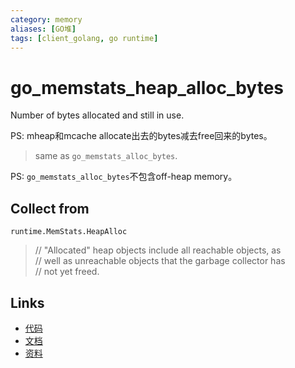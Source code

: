 ```yaml
---
category: memory
aliases: [GO堆]
tags: [client_golang, go runtime]
---
```

# go_memstats_heap_alloc_bytes

Number of bytes allocated and still in use.

PS: mheap和mcache allocate出去的bytes减去free回来的bytes。

> same as `go_memstats_alloc_bytes`.

PS: `go_memstats_alloc_bytes`不包含off-heap memory。

## Collect from

`runtime.MemStats.HeapAlloc`

> // "Allocated" heap objects include all reachable objects, as  
> // well as unreachable objects that the garbage collector has  
> // not yet freed.  

## Links

- [代码](https://github.com/prometheus/client_golang/blob/master/prometheus/go_collector.go#L94)
- [文档](https://golang.org/src/runtime/mstats.go)
- [资料](https://povilasv.me/prometheus-go-metrics/#)
